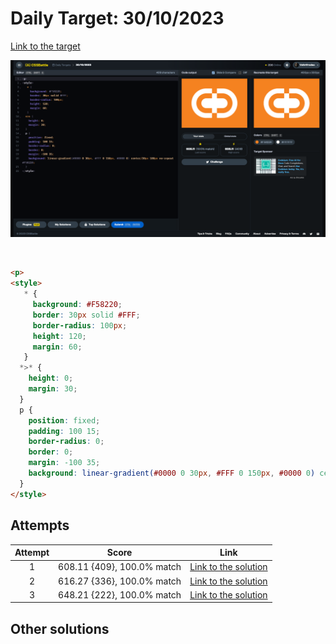 # Daily Target: 30/10/2023

[Link to the target](https://cssbattle.dev/play/QGHPRtNWxdMMzt5zo4lj)

![img](../images/target-solution/daily-target_2023-10-30.png)

<br>

```html
<p>
<style>
   * {
     background: #F58220;
     border: 30px solid #FFF;
     border-radius: 100px;
     height: 120;
     margin: 60;
   }
  *>* {
    height: 0;
    margin: 30;
  }
  p {
    position: fixed;
    padding: 100 15;
    border-radius: 0;
    border: 0;
    margin: -100 35;
    background: linear-gradient(#0000 0 30px, #FFF 0 150px, #0000 0) center/30px 180px no-repeat #F58220;
  }
</style>
```

## Attempts
| Attempt | Score | Link |
|:-:|:-:|:-:|
| 1 | 608.11 {409}, 100.0% match | [Link to the solution](../html/daily-target_2023-10-30_attempt-01.html) |
| 2 | 616.27 {336}, 100.0% match | [Link to the solution](../html/daily-target_2023-10-30_attempt-02.html) |
| 3 | 648.21 {222}, 100.0% match | [Link to the solution](../html/daily-target_2023-10-30_attempt-03.html) |


## Other solutions
